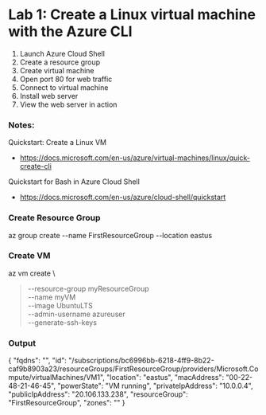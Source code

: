 # Lab 1: Create a Linux virtual machine with the Azure CLI

1. Launch Azure Cloud Shell
2. Create a resource group
3. Create virtual machine
4. Open port 80 for web traffic
5. Connect to virtual machine
6. Install web server
7. View the web server in action

### Notes:

Quickstart: Create a Linux VM
* https://docs.microsoft.com/en-us/azure/virtual-machines/linux/quick-create-cli

Quickstart for Bash in Azure Cloud Shell
* https://docs.microsoft.com/en-us/azure/cloud-shell/quickstart


### Create Resource Group
 az group create --name FirstResourceGroup --location eastus
 
 ### Create VM
 az vm create \
>   --resource-group myResourceGroup \
>   --name myVM \
>   --image UbuntuLTS \
>   --admin-username azureuser \
>   --generate-ssh-keys

### Output
{
  "fqdns": "",
  "id": "/subscriptions/bc6996bb-6218-4ff9-8b22-caf9b8903a23/resourceGroups/FirstResourceGroup/providers/Microsoft.Compute/virtualMachines/VM1",
  "location": "eastus",
  "macAddress": "00-22-48-21-46-45",
  "powerState": "VM running",
  "privateIpAddress": "10.0.0.4",
  "publicIpAddress": "20.106.133.238",
  "resourceGroup": "FirstResourceGroup",
  "zones": ""
}
